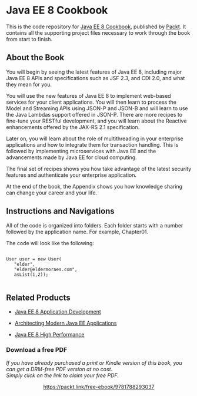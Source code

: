 # Java EE 8 Cookbook


This is the code repository for [Java EE 8 Cookbook](https://www.packtpub.com/application-development/java-ee-8-cookbook?utm_source=GitHub&utm_medium=repo&utm_campaign=9781788293037), published by [Packt](https://www.packtpub.com). It contains all the supporting project files necessary to work through the book from start to finish.

## About the Book

You will begin by seeing the latest features of Java EE 8, including major Java EE 8 APIs and specifications such as JSF 2.3, and CDI 2.0, and what they mean for you.

You will use the new features of Java EE 8 to implement web-based services for your client applications. You will then learn to process the Model and Streaming APIs using JSON-P and JSON-B and will learn to use the Java Lambdas support offered in JSON-P. There are more recipes to fine-tune your RESTful development, and you will learn about the Reactive enhancements offered by the JAX-RS 2.1 specification.

Later on, you will learn about the role of multithreading in your enterprise applications and how to integrate them for transaction handling. This is followed by implementing microservices with Java EE and the advancements made by Java EE for cloud computing.

The final set of recipes shows you how take advantage of the latest security features and authenticate your enterprise application.

At the end of the book, the Appendix shows you how knowledge sharing can change your career and your life.

## Instructions and Navigations
All of the code is organized into folders. Each folder starts with a number followed by the application name. For example, Chapter01.



The code will look like the following:
```

User user = new User(
   "elder", 
   "elder@eldermoraes.com", 
   asList(1,2));


```

## Related Products
* [Java EE 8 Application Development](https://www.packtpub.com/application-development/java-ee-8-application-development?utm_source=GitHub&utm_medium=repo&utm_campaign=9781788293679)

* [Architecting Modern Java EE Applications](https://www.packtpub.com/application-development/architecting-modern-java-ee-applications?utm_source=GitHub&utm_medium=repo&utm_campaign=9781788393850)

* [Java EE 8 High Performance](https://www.packtpub.com/application-development/java-ee-8-high-performance?utm_source=GitHub&utm_medium=repo&utm_campaign=9781788473064)








### Download a free PDF

 <i>If you have already purchased a print or Kindle version of this book, you can get a DRM-free PDF version at no cost.<br>Simply click on the link to claim your free PDF.</i>
<p align="center"> <a href="https://packt.link/free-ebook/9781788293037">https://packt.link/free-ebook/9781788293037 </a> </p>